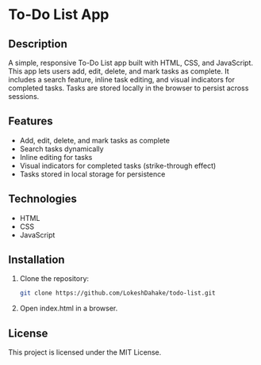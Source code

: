 # To-Do List App

## Description
A simple, responsive To-Do List app built with HTML, CSS, and JavaScript. This app lets users add, edit, delete, and mark tasks as complete. It includes a search feature, inline task editing, and visual indicators for completed tasks. Tasks are stored locally in the browser to persist across sessions.

## Features
- Add, edit, delete, and mark tasks as complete
- Search tasks dynamically
- Inline editing for tasks
- Visual indicators for completed tasks (strike-through effect)
- Tasks stored in local storage for persistence

## Technologies
- HTML
- CSS
- JavaScript

## Installation
1. Clone the repository:  
   ```bash
   git clone https://github.com/LokeshDahake/todo-list.git
2. Open index.html in a browser.

## License
This project is licensed under the MIT License.
